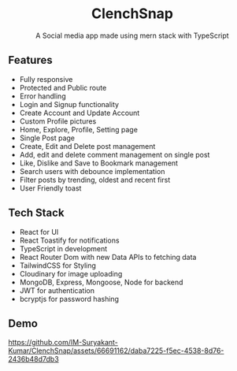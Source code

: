 <div align="center">

# ClenchSnap

A Social media app made using mern stack with TypeScript

</div>


## Features

- Fully responsive
- Protected and Public route
- Error handling
- Login and Signup functionality
- Create Account and Update Account
- Custom Profile pictures
- Home, Explore, Profile, Setting page
- Single Post page
- Create, Edit and Delete post management
- Add, edit and delete comment management on single post
- Like, Dislike and Save to Bookmark management
- Search users with debounce implementation
- Filter posts by trending, oldest and recent first
- User Friendly toast

## Tech Stack

- React for UI
- React Toastify for notifications
- TypeScript in development
- React Router Dom with new Data APIs to fetching data
- TailwindCSS for Styling
- Cloudinary for image uploading
- MongoDB, Express, Mongoose, Node for backend
- JWT for authentication
- bcryptjs for password hashing

## Demo


https://github.com/IM-Suryakant-Kumar/ClenchSnap/assets/66691162/daba7225-f5ec-4538-8d76-2436b48d7db3



